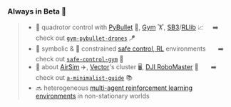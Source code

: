 ### Always in Beta 🧪

> - 🔭 quadrotor control with [PyBullet](https://pybullet.org/wordpress/) 🔫, [Gym](https://gym.openai.com) 🏋️, [SB3](https://stable-baselines3.readthedocs.io/en/master/)/[RLlib](https://docs.ray.io/en/latest/rllib.html) 📈    &nbsp; &nbsp; ➡️ &nbsp; &nbsp; check out [`gym-pybullet-drones`](https://github.com/utiasDSL/gym-pybullet-drones) 🪁
> - 🔣 symbolic & 🛑 constrained [safe control, RL]( https://arxiv.org/abs/2108.06266) environments   &nbsp; &nbsp; &nbsp; ➡️ &nbsp; &nbsp; check out [`safe-control-gym`](https://github.com/utiasDSL/safe-control-gym) 🦺
> - 🤔 about [AirSim](https://microsoft.github.io/AirSim/) ✈️, [Vector](https://vectorinstitute.ai)'s cluster 🖥️, [DJI RoboMaster](https://github.com/dji-sdk/RoboMaster-SDK) 🤖 &nbsp; &nbsp; &nbsp; ➡️ &nbsp; &nbsp; check out [`a-minimalist-guide`](https://github.com/JacopoPan/a-minimalist-guide) 📚
> - 🔜 heterogeneous [multi-agent reinforcement learning environments](https://github.com/JacopoPan/gym-marl-reconnaissance) in non-stationary worlds

<!--
**JacopoPan/JacopoPan** is a ✨ _special_ ✨ repository because its `README.md` (this file) appears on your GitHub profile.
-->
